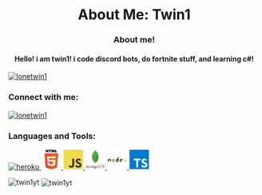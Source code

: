 <h1 align="center">About Me: Twin1</h1>
<h3 align="center">About me!</h3>
<h4 align= "center">Hello! i am twin1! i code discord bots, do fortnite stuff, and learning c#!</h3>

<p align="left"> <a href="https://twitter.com/lonetwin1" target="blank"><img src="https://img.shields.io/twitter/follow/lonetwin1?logo=twitter&style=for-the-badge" alt="lonetwin1" /></a> </p>

<h3 align="left">Connect with me:</h3>
<p align="left">
<a href="https://twitter.com/lonetwin1" target="blank"><img align="center" src="https://raw.githubusercontent.com/rahuldkjain/github-profile-readme-generator/master/src/images/icons/Social/twitter.svg" alt="lonetwin1" height="30" width="40" /></a>
</p>

<h3 align="left">Languages and Tools:</h3>
<p align="left"> <a href="https://heroku.com" target="_blank"> <img src="https://www.vectorlogo.zone/logos/heroku/heroku-icon.svg" alt="heroku" width="40" height="40"/> </a> <a href="https://www.w3.org/html/" target="_blank"> <img src="https://raw.githubusercontent.com/devicons/devicon/master/icons/html5/html5-original-wordmark.svg" alt="html5" width="40" height="40"/> </a> <a href="https://developer.mozilla.org/en-US/docs/Web/JavaScript" target="_blank"> <img src="https://raw.githubusercontent.com/devicons/devicon/master/icons/javascript/javascript-original.svg" alt="javascript" width="40" height="40"/> </a> <a href="https://www.mongodb.com/" target="_blank"> <img src="https://raw.githubusercontent.com/devicons/devicon/master/icons/mongodb/mongodb-original-wordmark.svg" alt="mongodb" width="40" height="40"/> </a> <a href="https://nodejs.org" target="_blank"> <img src="https://raw.githubusercontent.com/devicons/devicon/master/icons/nodejs/nodejs-original-wordmark.svg" alt="nodejs" width="40" height="40"/> </a> <a href="https://www.typescriptlang.org/" target="_blank"> <img src="https://raw.githubusercontent.com/devicons/devicon/master/icons/typescript/typescript-original.svg" alt="typescript" width="40" height="40"/> </a> </p>

<p><img align="left" src="https://github-readme-stats.vercel.app/api/top-langs?username=twin1yt&show_icons=true&locale=en&layout=compact" alt="twin1yt" /></p>



<p>&nbsp;<img align="center" src="https://github-readme-stats.vercel.app/api?username=twin1yt&show_icons=true&locale=en" alt="twin1yt" /></p>
